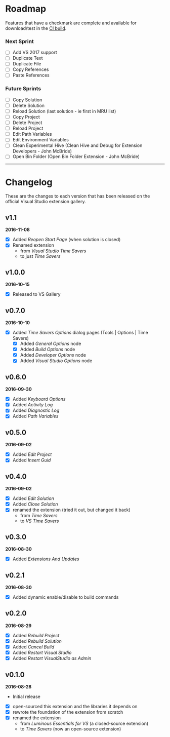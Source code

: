 # Roadmap
Features that have a checkmark are complete and available for
download/test in the
[CI build](http://vsixgallery.com/extension/049c7ac5-ba44-4a72-b4ee-7be7fb1b0edd/).

### Next Sprint
- [ ] Add VS 2017 support
- [ ] Duplicate Text
- [ ] Duplicate File
- [ ] Copy References
- [ ] Paste References

### Future Sprints
- [ ] Copy Solution
- [ ] Delete Solution
- [ ] Reload Solution (last solution - ie first in MRU list)
- [ ] Copy Project
- [ ] Delete Project
- [ ] Reload Project
- [ ] Edit Path Variables
- [ ] Edit Environment Variables
- [ ] Clean Experimental Hive (Clean Hive and Debug for Extension Developers - John McBride)
- [ ] Open Bin Folder (Open Bin Folder Extension - John McBride)

---

# Changelog

These are the changes to each version that has been released
on the official Visual Studio extension gallery.

## v1.1

**2016-11-08**
  - [x] Added *Reopen Start Page* (when solution is closed)
  - [x] Renamed extension
      - from *Visual Studio Time Savers*
      - to just *Time Savers*  

## v1.0.0

**2016-10-15**
  - [x] Released to VS Gallery

## v0.7.0

**2016-10-10**
- [x] Added *Time Savers Options* dialog pages (Tools | Options | Time Savers)
  - [x] Added *General Options* node
  - [x] Added *Build Options* node
  - [x] Added *Developer Options* node
  - [x] Added *Visual Studio Options* node

## v0.6.0

**2016-09-30**
- [x] Added *Keyboard Options*
- [x] Added *Activity Log*
- [x] Added *Diagnostic Log*
- [x] Added *Path Variables*

## v0.5.0

**2016-09-02**
- [x] Added *Edit Project*
- [x] Added *Insert Guid*

## v0.4.0

**2016-09-02**
- [x] Added *Edit Solution*
- [x] Added *Close Solution*
- [x] renamed the extension (tried it out, but changed it back)
  - from *Time Savers*
  - to *VS Time Savers*

## v0.3.0

**2016-08-30**
- [x] Added *Extensions And Updates*

## v0.2.1

**2016-08-30**
- [x] Added dynamic enable/disable to build commands

## v0.2.0

**2016-08-29**
- [x] Added *Rebuild Project*
- [x] Added *Rebuild Solution*
- [x] Added *Cancel Build*
- [x] Added *Restart Visual Studio*
- [x] Added *Restart VisualStudio as Admin*

## v0.1.0

**2016-08-28**
- Initial release
- [x] open-sourced this extension and the libraries it depends on
- [x] rewrote the foundation of the extension from scratch
- [x] renamed the extension
  - from *Luminous Essentials for VS* (a closed-source extension)
  - to *Time Savers* (now an open-source extension)